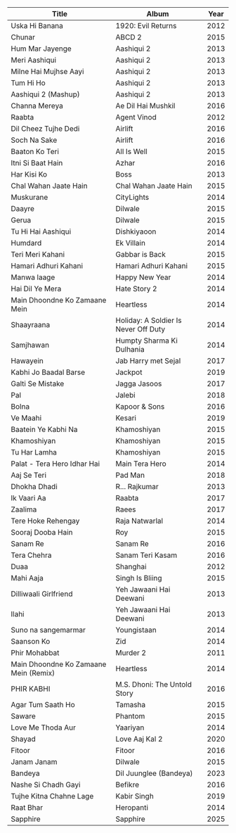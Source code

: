 | Title                          | Album                       | Year |
|--------------------------------|-----------------------------|------|
| Uska Hi Banana                 | 1920: Evil Returns         | 2012 |
| Chunar                           | ABCD 2                      | 2015 |
| Hum Mar Jayenge                | Aashiqui 2                  | 2013 |
| Meri Aashiqui                  | Aashiqui 2                  | 2013 |
| Milne Hai Mujhse Aayi          | Aashiqui 2                  | 2013 |
| Tum Hi Ho                        | Aashiqui 2                  | 2013 |
| Aashiqui 2 (Mashup)            | Aashiqui 2                  | 2013 |
| Channa Mereya                    | Ae Dil Hai Mushkil          | 2016 |
| Raabta                           | Agent Vinod                 | 2012 |
| Dil Cheez Tujhe Dedi           | Airlift                     | 2016 |
| Soch Na Sake                     | Airlift                     | 2016 |
| Baaton Ko Teri                   | All Is Well                 | 2015 |
| Itni Si Baat Hain               | Azhar                       | 2016 |
| Har Kisi Ko                      | Boss                        | 2013 |
| Chal Wahan Jaate Hain           | Chal Wahan Jaate Hain      | 2015 |
| Muskurane                        | CityLights                  | 2014 |
| Daayre                           | Dilwale                     | 2015 |
| Gerua                            | Dilwale                     | 2015 |
| Tu Hi Hai Aashiqui              | Dishkiyaoon                 | 2014 |
| Humdard                          | Ek Villain                   | 2014 |
| Teri Meri Kahani                 | Gabbar is Back             | 2015 |
| Hamari Adhuri Kahani            | Hamari Adhuri Kahani        | 2015 |
| Manwa laage                      | Happy New Year              | 2014 |
| Hai Dil Ye Mera                  | Hate Story 2                | 2014 |
| Main Dhoondne Ko Zamaane Mein    | Heartless                   | 2014 |
| Shaayraana                       | Holiday: A Soldier Is Never Off Duty | 2014 |
| Samjhawan                        | Humpty Sharma Ki Dulhania | 2014 |
| Hawayein                         | Jab Harry met Sejal        | 2017 |
| Kabhi Jo Baadal Barse           | Jackpot                     | 2019 |
| Galti Se Mistake                 | Jagga Jasoos                | 2017 |
| Pal                              | Jalebi                      | 2018 |
| Bolna                            | Kapoor & Sons              | 2016 |
| Ve Maahi                         | Kesari                      | 2019 |
| Baatein Ye Kabhi Na              | Khamoshiyan                 | 2015 |
| Khamoshiyan                      | Khamoshiyan                 | 2015 |
| Tu Har Lamha                     | Khamoshiyan                 | 2015 |
| Palat - Tera Hero Idhar Hai     | Main Tera Hero              | 2014 |
| Aaj Se Teri                      | Pad Man                     | 2018 |
| Dhokha Dhadi                      | R... Rajkumar               | 2013 |
| Ik Vaari Aa                       | Raabta                      | 2017 |
| Zaalima                          | Raees                       | 2017 |
| Tere Hoke Rehengay               | Raja Natwarlal             | 2014 |
| Sooraj Dooba Hain                | Roy                         | 2015 |
| Sanam Re                         | Sanam Re                    | 2016 |
| Tera Chehra                       | Sanam Teri Kasam           | 2016 |
| Duaa                             | Shanghai                    | 2012 |
| Mahi Aaja                        | Singh Is Bliing            | 2015 |
| Dilliwaali Girlfriend            | Yeh Jawaani Hai Deewani    | 2013 |
| Ilahi                            | Yeh Jawaani Hai Deewani    | 2013 |
| Suno na sangemarmar              | Youngistaan                 | 2014 |
| Saanson Ko                       | Zid                         | 2014 |
| Phir Mohabbat                     | Murder 2                    | 2011 |
| Main Dhoondne Ko Zamaane Mein (Remix) | Heartless                   | 2014 |
| PHIR KABHI                         | M.S. Dhoni: The Untold Story | 2016 |
| Agar Tum Saath Ho                  | Tamasha                     | 2015 |
| Saware                           | Phantom                     | 2015 |
| Love Me Thoda Aur                | Yaariyan                    | 2014 |
| Shayad                           | Love Aaj Kal 2             | 2020 |
| Fitoor                           | Fitoor                     | 2016 |
| Janam Janam                       | Dilwale                     | 2015 |
| Bandeya                           | Dil Juunglee (Bandeya)      | 2023 |
| Nashe Si Chadh Gayi               | Befikre                     | 2016 |
| Tujhe Kitna Chahne Lage           | Kabir Singh                 | 2019 |
| Raat Bhar                         | Heropanti                   | 2014 |
| Sapphire                         | Sapphire                    | 2025 |

